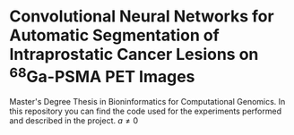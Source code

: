 # Convolutional Neural Networks for Automatic Segmentation of Intraprostatic Cancer Lesions on $^{68}$Ga-PSMA PET Images

Master's Degree Thesis in Bioninformatics for Computational Genomics. In this repository you can find the code used for the experiments performed and described in the project. $a \ne 0$

